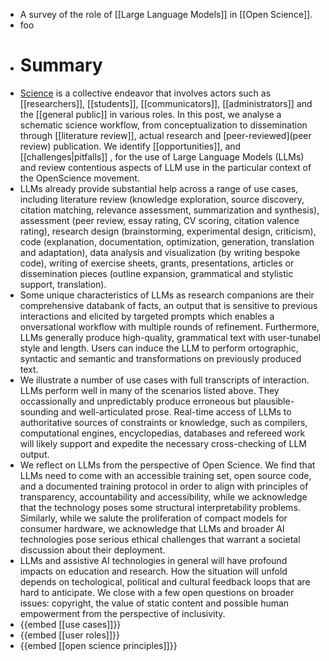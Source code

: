 - A survey of the role of [[Large Language Models]] in [[Open Science]].
- foo
- # Summary
- [Science](science) is a collective endeavor that involves actors such as [[researchers]], [[students]], [[communicators]], [[administrators]] and the [[general public]] in various roles. In this post, we analyse a schematic science workflow, from conceptualization to dissemination through [[literature review]], actual research and [peer-reviewed](peer review) publication. We identify [[opportunities]], and [[challenges|pitfalls]] , for the use of Large Language Models (LLMs) and review contentious aspects of LLM use in the particular context of the OpenScience movement.
- LLMs already provide substantial help across a range of use cases, including literature review (knowledge exploration, source discovery, citation matching, relevance assessment, summarization and synthesis), assessment (peer review, essay rating, CV scoring, citation valence rating), research design (brainstorming, experimental design, criticism), code (explanation, documentation, optimization, generation, translation and adaptation), data analysis and visualization (by writing bespoke code), writing of exercise sheets, grants, presentations, articles or dissemination pieces (outline expansion, grammatical and stylistic support, translation).
- Some unique characteristics of LLMs as research companions are their comprehensive databank of facts, an output that is sensitive to previous interactions and elicited by targeted prompts which enables a onversational workflow with multiple rounds of refinement. Furthermore, LLMs generally produce high-quality, grammatical text with user-tunabel style and length. Users can induce the LLM to perform ortographic, syntactic and semantic and  transformations on previously produced text.
- We illustrate a number of use cases with full transcripts of interaction. LLMs perform well in many of the scenarios listed above. They occassionally and unpredictably produce erroneous but plausible-sounding and well-articulated prose. Real-time access of LLMs to authoritative sources of constraints or knowledge, such as compilers, computational engines, encyclopedias, databases and refereed work will likely support and expedite the necessary cross-checking of LLM output.
- We reflect on LLMs from the perspective of Open Science. We find that LLMs need to come with an accessible training set, open source code, and a documented training protocol in order to align with principles of transparency, accountability and accessibility, while we acknowledge that the technology poses some structural interpretability problems. Similarly, while we salute the proliferation of compact models for consumer hardware, we acknowledge that LLMs and broader AI technologies pose serious ethical challenges that warrant a societal discussion about their deployment.
- LLMs and assistive AI technologies in general will have profound impacts on education and research. How the situation will unfold depends on techological, political and cultural feedback loops that are hard to anticipate. We close with a few open questions on broader issues: copyright, the value of static content and possible human empowerment from the perspective of inclusivity.
- {{embed [[use cases]]}}
- {{embed [[user roles]]}}
- {{embed [[open science principles]]}}